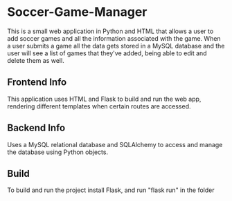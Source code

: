 # Soccer-Game-Manager
This is a small web application in Python and HTML that allows a user to add soccer games and all the 
information associated with the game. When a user submits a game all the data gets stored in a MySQL 
database and the user will see a list of games that they've added, being able to edit and delete them
as well.

## Frontend Info
This application uses HTML and Flask to build and run the web app, rendering different templates when
certain routes are accessed.

## Backend Info
Uses a MySQL relational database and SQLAlchemy to access and manage the database using Python objects. 

## Build
To build and run the project install Flask, and run "flask run" in the folder
 
